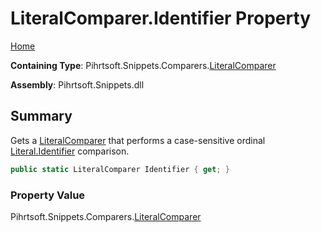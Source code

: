 <a name="_top"></a>

# LiteralComparer\.Identifier Property

[Home](../../../../../README.md#_top)

**Containing Type**: Pihrtsoft\.Snippets\.Comparers\.[LiteralComparer](../README.md#_top)

**Assembly**: Pihrtsoft\.Snippets\.dll

## Summary

Gets a [LiteralComparer](../README.md#_top) that performs a case\-sensitive ordinal [Literal.Identifier](../../../Literal/Identifier/README.md#_top) comparison\.

```csharp
public static LiteralComparer Identifier { get; }
```

### Property Value

Pihrtsoft\.Snippets\.Comparers\.[LiteralComparer](../README.md#_top)

